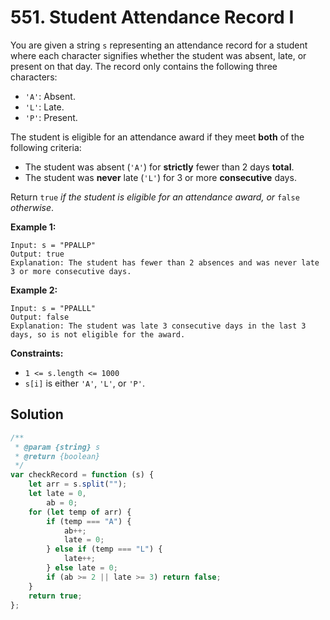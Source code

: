 # 551. Student Attendance Record I

You are given a string `s` representing an attendance record for a student where each character signifies whether the student was absent, late, or present on that day. The record only contains the following three characters:

-   `'A'`: Absent.
-   `'L'`: Late.
-   `'P'`: Present.

The student is eligible for an attendance award if they meet **both** of the following criteria:

-   The student was absent (`'A'`) for **strictly** fewer than 2 days **total**.
-   The student was **never** late (`'L'`) for 3 or more **consecutive** days.

Return `true` _if the student is eligible for an attendance award, or_ `false` _otherwise_.

**Example 1:**

```
Input: s = "PPALLP"
Output: true
Explanation: The student has fewer than 2 absences and was never late 3 or more consecutive days.
```

**Example 2:**

```
Input: s = "PPALLL"
Output: false
Explanation: The student was late 3 consecutive days in the last 3 days, so is not eligible for the award.
```

**Constraints:**

-   `1 <= s.length <= 1000`
-   `s[i]` is either `'A'`, `'L'`, or `'P'`.

## Solution

```javascript
/**
 * @param {string} s
 * @return {boolean}
 */
var checkRecord = function (s) {
    let arr = s.split("");
    let late = 0,
        ab = 0;
    for (let temp of arr) {
        if (temp === "A") {
            ab++;
            late = 0;
        } else if (temp === "L") {
            late++;
        } else late = 0;
        if (ab >= 2 || late >= 3) return false;
    }
    return true;
};
```
